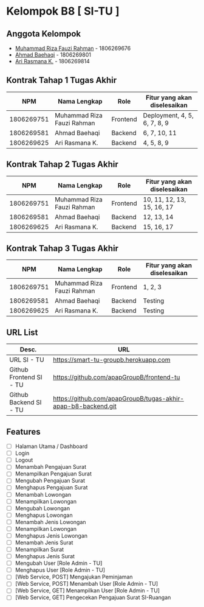 # Kelompok B8 [ SI-TU ]

## Anggota Kelompok

- [Muhammad Riza Fauzi Rahman](https://github.com/dwianaambarr) - 1806269676
- [Ahmad Baehaqi](https://github.com/riskakrndw/) - 1806269801
- [Ari Rasmana K.](https://github.com/shafickr/) - 1806269814

## Kontrak Tahap 1 Tugas Akhir

| NPM        | Nama Lengkap               | Role     | Fitur yang akan diselesaikan |
| ---------- | -------------------------- | -------- | ---------------------------- |
| 1806269751 | Muhammad Riza Fauzi Rahman | Frontend | Deployment, 4, 5, 6, 7, 8, 9 |
| 1806269581 | Ahmad Baehaqi              | Backend  | 6, 7, 10, 11                 |
| 1806269625 | Ari Rasmana K.             | Backend  | 4, 5, 8, 9                   |

## Kontrak Tahap 2 Tugas Akhir

| NPM        | Nama Lengkap               | Role     | Fitur yang akan diselesaikan |
| ---------- | -------------------------- | -------- | ---------------------------- |
| 1806269751 | Muhammad Riza Fauzi Rahman | Frontend | 10, 11, 12, 13, 15, 16, 17   |
| 1806269581 | Ahmad Baehaqi              | Backend  | 12, 13, 14                   |
| 1806269625 | Ari Rasmana K.             | Backend  | 15, 16, 17                   |

## Kontrak Tahap 3 Tugas Akhir

| NPM        | Nama Lengkap               | Role     | Fitur yang akan diselesaikan |
| ---------- | -------------------------- | -------- | ---------------------------- |
| 1806269751 | Muhammad Riza Fauzi Rahman | Frontend | 1, 2, 3                      |
| 1806269581 | Ahmad Baehaqi              | Backend  | Testing                      |
| 1806269625 | Ari Rasmana K.             | Backend  | Testing                      |

## URL List

| Desc.                   | URL                                                           |
| ----------------------- | ------------------------------------------------------------- |
| URL SI - TU             | https://smart-tu-groupb.herokuapp.com                         |
| Github Frontend SI - TU | https://github.com/apapGroupB/frontend-tu                     |
| Github Backend SI - TU  | https://github.com/apapGroupB/tugas-akhir-apap-b8-backend.git |

## Features

- [ ] Halaman Utama / Dashboard
- [ ] Login
- [ ] Logout
- [ ] Menambah Pengajuan Surat
- [ ] Menampilkan Pengajuan Surat
- [ ] Mengubah Pengajuan Surat
- [ ] Menghapus Pengajuan Surat
- [ ] Menambah Lowongan
- [ ] Menampilkan Lowongan
- [ ] Mengubah Lowongan
- [ ] Menghapus Lowongan
- [ ] Menambah Jenis Lowongan
- [ ] Menampilkan Lowongan
- [ ] Menghapus Jenis Lowongan
- [ ] Menambah Jenis Surat
- [ ] Menampilkan Surat
- [ ] Menghapus Jenis Surat
- [ ] Mengubah User [Role Admin - TU]
- [ ] Menghapus User [Role Admin - TU]
- [ ] [Web Service, POST] Mengajukan Peminjaman
- [ ] [Web Service, POST] Menambah User [Role Admin - TU]
- [ ] [Web Service, GET] Menampilkan User [Role Admin - TU]
- [ ] [Web Service, GET] Pengecekan Pengajuan Surat SI-Ruangan
